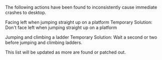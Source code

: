 The following actions have been found to inconsistently cause immediate crashes to desktop.

Facing left when jumping straight up on a platform
Temporary Solution: Don't face left when jumping straight up on a platform

Jumping and climbing a ladder
Temporary Solution: Wait a second or two before jumping and climbing ladders.

This list will be updated as more are found or patched out.

